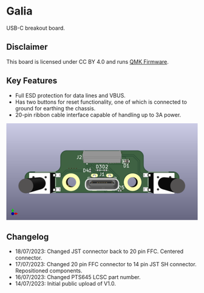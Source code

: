 # Galia
USB-C breakout board.

## Disclaimer
This board is licensed under CC BY 4.0 and runs [QMK Firmware](https://qmk.fm/).
## Key Features
* Full ESD protection for data lines and VBUS.
* Has two buttons for reset functionality, one of which is connected to ground for earthing the chassis.
* 20-pin ribbon cable interface capable of handling up to 3A power.

![Render](Showcase/Render.png)

## Changelog
* 18/07/2023: Changed JST connector back to 20 pin FFC. Centered connector.
* 17/07/2023: Changed 20 pin FFC connector to 14 pin JST SH connector. Repositioned components.
* 16/07/2023: Changed PTS645 LCSC part number.
* 14/07/2023: Initial public upload of V1.0.